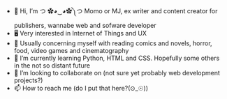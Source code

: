 - 👋 Hi, I’m つ ✿◕‿◕✿༽つ Momo or MJ, ex writer and content creator for publishers, wannabe web and sofware developer
- 🖥️ Very interested in Internet of Things and UX
- 👀 Usually concerning myself with reading comics and novels, horror, food, video games and cinematography
- 🌱 I’m currently learning Python, HTML and CSS.  Hopefully some others in the not so distant future
- 💞️ I’m looking to collaborate on (not sure yet probably web development projects?)
- 📫 How to reach me (do I put that here?(⊙_☉)) 

<!---
bymoniquejackson/bymoniquejackson is a ✨ special ✨ repository because its `README.md` (this file) appears on your GitHub profile.
You can click the Preview link to take a look at your changes.
--->
